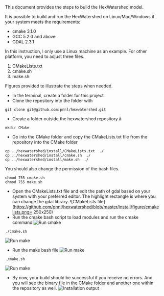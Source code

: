 This document provides the steps to build the HexWatershed model.

It is possible to build and run the HexWatershed on Linux/Mac/Windows if your system meets the requirements:
* cmake 3.1.0
* GCC 5.2.0 and above
* GDAL 2.3.1 

In this instruction, I only use a Linux machine as an example. For other platform, you need to adjust three files. 
1. CMakeLists.txt
2. cmake.sh
3. make.sh

Figures provided to illustrate the steps when needed.

* In the terminal, create a folder for this project
* Clone the repository into the folder with 
```
git clone git@github.com:pnnl/hexwatershed.git
```
* Create a folder outside the hexwatershed repository å
```å
mkdir CMake
```
* Go into the CMake folder and copy the CMakeLists.txt file from the repository into the CMake folder
```
cp ../hexwatershed/install/CMakeLists.txt  ./
cp ../hexwatershed/install/cmake.sh  ./
cp ../hexwatershed/install/make.sh  ./
```
You should also change the permission of the bash files.
```
chmod 755 cmake.sh
chmod 755 make.sh
```
* Open the CMakeLists.txt file and edit the path of gdal based on your system with your preferred editor.
The highlight rectangle is where you can change the gdal library.
![CMakeLists file](https://github.com/pnnl/hexwatershed/blob/master/install/figure/cmakelists.png= 250x250)
* Run the cmake bash script to load modules and run the cmake command
![Run cmake](https://github.com/pnnl/hexwatershed/blob/master/install/figure/cmake.png?raw=true)
```
./cmake.sh
```
![Run make](https://github.com/pnnl/hexwatershed/blob/master/install/figure/cmake_result.png?raw=true)
* Run the make bash file 
![Run make](https://github.com/pnnl/hexwatershed/blob/master/install/figure/make.png?raw=true)
```
./make.sh
```
![Run make](https://github.com/pnnl/hexwatershed/blob/master/install/figure/make_result.png?raw=true)
* By now, your build should be successful if you receive no errors. And you will see the binary file in the CMake folder and another one within the repository as well.
![Installation output](https://github.com/pnnl/hexwatershed/blob/master/install/figure/final.png?raw=true)
